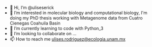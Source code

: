 - 👋 Hi, I’m @uliseserick
- 👀 I’m interested in molecular biology and computational biology, I'm doing my PhD thesis working with Metagenome data from Cuatro Cienegas Coahuila Basin
- 🌱 I’m currently learning to code with Python_3
- 💞️ I’m looking to collaborate on ...
- 📫 How to reach me ulises.rodriguez@ecologia.unam.mx

<!---
uliseserick/uliseserick is a ✨ special ✨ repository because its `README.md` (this file) appears on your GitHub profile.
You can click the Preview link to take a look at your changes.
--->
